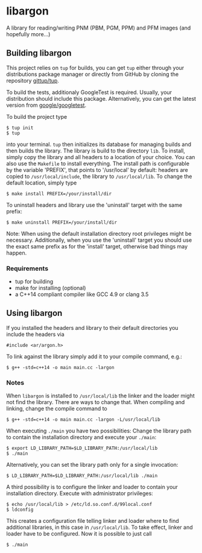 # libargon
A library for reading/writing PNM (PBM, PGM, PPM) and PFM images (and hopefully
more...)

## Building libargon
This project relies on `tup` for builds, you can get `tup` either through your
distributions package manager or directly from GitHub by cloning the
repository [gittup/tup](https://github.com/gittup/tup).

To build the tests, additionaly GoogleTest is required. Usually, your
distribution should include this package. Alternatively, you can get
the latest version from [google/googletest](https://github.com/google/googletest).

To build the project type

    $ tup init
    $ tup

into your terminal. `tup` then initializes its database for managing builds
and then builds the library. The library is build to the directory `lib`. To
install, simply copy the library and all headers to a location of your choice.
You can also use the `Makefile` to install everything. The install path is
configurable by the variable 'PREFIX', that points to '/usr/local' by default:
headers are copied to `/usr/local/include`, the library to `/usr/local/lib`.
To change the default location, simply type

    $ make install PREFIX=/your/install/dir

To uninstall headers and library use the 'uninstall' target with the same
prefix:

    $ make uninstall PREFIX=/your/install/dir

Note: When using the default installation directory root privileges might
be necessary. Additionally, when you use the 'uninstall' target you should
use the exact same prefix as for the 'install' target, otherwise bad things
may happen.

### Requirements
* tup for building
* make for installing (optional)
* a C++14 compliant compiler like GCC 4.9 or clang 3.5

## Using libargon
If you installed the headers and library to their default directories you include
the headers via

    #include <ar/argon.h>

To link against the library simply add it to your compile command, e.g.:

    $ g++ -std=c++14 -o main main.cc -largon

### Notes
When `libargon` is installed to `/usr/local/lib` the linker and the loader
might not find the library. There are ways to change that. When compiling
and linking, change the compile command to

    $ g++ -std=c++14 -o main main.cc -largon -L/usr/local/lib

When executing `./main` you have two possibilities: Change the library
path to contain the installation directory and execute your `./main`:

    $ export LD_LIBRARY_PATH=$LD_LIBRARY_PATH:/usr/local/lib
    $ ./main

Alternatively, you can set the library path only for a single invocation:

    $ LD_LIBRARY_PATH=$LD_LIBRARY_PATH:/usr/local/lib ./main

A third possibility is to configure the linker and loader to contain your
installation directory. Execute with administrator privileges:

    $ echo /usr/local/lib > /etc/ld.so.conf.d/99local.conf
    $ ldconfig

This creates a configuration file telling linker and loader where to find
additional libraries, in this case in `/usr/local/lib`. To take effect,
linker and loader have to be configured.
Now it is possible to just call

    $ ./main

